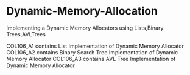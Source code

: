 # Dynamic-Memory-Allocation
Implementing a Dynamic Memory Allocators using Lists,Binary Trees,AVLTrees

COL106_A1 contains List Implementation of Dynamic Memory Allocator
COL106_A2 contains Binary Search Tree Implementation of Dynamic Memory Allocator
COL106_A3 contains AVL Tree Implementation of Dynamic Memory Allocator
